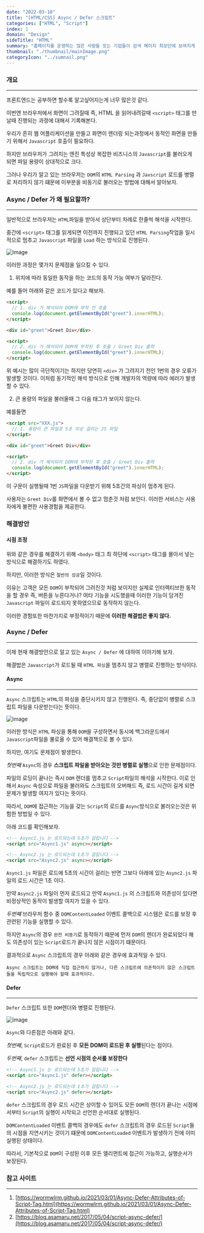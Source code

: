 ```yaml
---
date: "2022-03-18"
title: "[HTML/CSS] Async / Defer 스크립트"
categories: ["HTML", "Script"]
index: 1
domain: "Design"
sideTitle: "HTML"
summary: "홈페이지를 운영하는 많은 사람들 또는 기업들이 검색 페이지 최상단에 보여지게 하기 위해 어떤 최적화 작업을 하는지 알아보자."
thumbnail: "./thumbnail/mainImage.png"
categoryIcon: "../sumnail.png"
---
```


### 개요

---

프론트엔드는 공부하면 할수록 알고싶어지는게 너무 많은것 같다.

이번엔 브라우저에서 화면이 그려질때 즉, HTML 을 읽어내려갈때 `<script>` 태그를 만날때 진행되는 과정에 대해서 기록해본다.

우리가 흔히 웹 어플리케이션을 만들고 화면이 렌더링 되는과정에서 동적인 화면을 만들기 위해서 `Javascript` 호출이 필요하다.

하지만 브라우저가 그려지는 엔진 특성상 복잡한 비즈니스의 `Javascript`를 불러오게 되면 파일 용량이 상대적으로 크다.

그러나 우리가 알고 있는 브라우저는 `DOM`의 `HTML Parsing` 과 `Javscript` 로드를 병렬로 처리하지 않기 떄문에 이부분을 비동기로 불러오는 방법에 대해서 알아보자.

### Async / Defer 가 왜 필요할까?

---

일반적으로 브라우저는 `HTML`파일을 받아서 상단부터 차례로 한줄씩 해석을 시작한다.

중간에 `<script>` 태그를 읽게되면 이전까지 진행되고 있던 `HTML Parsing`작업을 일시적으로 멈추고 `Javascript` 파일을 `Load` 하는 방식으로 진행된다.

![image](https://user-images.githubusercontent.com/56063287/159010116-ee9fa78a-2d80-4cb2-9bf4-0c5f8140663d.png)

이러한 과정은 몇가지 문제점을 일으킬 수 있다.

1. 위치에 따라 동일한 동작을 하는 코드의 동작 가능 여부가 달라진다.

예를 들어 아래와 같은 코드가 있다고 해보자.

```html
<script>
  // 1. div 가 해석되어 DOM에 부착 전 호출
  console.log(document.getElementById("greet").innerHTML);
</script>

<div id="greet">Greet Div</div>

<script>
  // 2. div 가 해석되어 DOM에 부착된 후 호출 / Greet Div 출력
  console.log(document.getElementById("greet").innerHTML);
</script>
```

위 예시는 많이 극단적이기는 하지만 당연히 `<div>` 가 그려지기 전인 1번의 경우 오류가 발생할 것이다.
이처럼 동기적인 해석 방식으로 인해 개발자의 역량에 따라 에러가 발생할 수 있다.

2. 큰 용량의 파일을 불러올때 그 다음 태그가 보이지 않는다.

예를들면

```html
<script src="XXX.js">
  // 1. 용량이 큰 파일로 5초 이상 걸리는 JS 파일
</script>

<div id="greet">Greet Div</div>

<script>
  // 2. div 가 해석되어 DOM에 부착된 후 호출 / Greet Div 출력
  console.log(document.getElementById("greet").innerHTML);
</script>
```

이 구문이 실행될때 1번 `JS`파일을 다운받기 위해 5초간의 파싱이 멈추게 된다.

사용자는 `Greet Div`를 화면에서 볼 수 없고 멈춘것 처럼 보인다.
이러한 서비스는 사용자에게 불편한 사용경험을 제공한다.

### 해결방안


#### 시점 조정



위와 같은 경우를 해결하기 위해 `<body>` 태그 최 하단에 `<script>` 태그를 몰아서 넣는 방식으로 해결하기도 하였다.

하지만, 이러한 방식은 `절반의 성공`일 것이다.

이유는 고객은 모든 `DOM`이 부착되어 그려진것 처럼 보이지만 실제로 인터렉티브한 동작을 할 경우 즉, 버튼을 누른다거나? 여타 기능을 시도했을때 이러한 기능이 담겨진 `Javascript` 파일이 로드되지 못하였으므로 동작하지 않는다.

이러한 경험또한 마찬가지로 부정적이기 때문에 **이러한 해결법은 좋지 않다.**

### Async / Defer

---

이제 현재 해결방안으로 알고 있는 `Async / Defer` 에 대하여 이야기해 보자.

해결법은 `Javascript`가 로드될 때 `HTML 파싱`을 멈추지 않고 병렬로 진행하는 방식이다.

#### Async

---

`Async` 스크립트는 `HTML`의 파싱을 중단시키지 않고 진행된다.
즉, 중단없이 병렬로 스크립트 파일을 다운받는다는 뜻이다.

![image](https://user-images.githubusercontent.com/56063287/159010216-440b72f1-a6c7-44b4-baad-8261ed7f1ad8.png)

이러한 방식은 `HTML` 파싱을 통해 `DOM`을 구성하면서 동시에 백그라운드에서 `Javascript`파일을 불로올 수 있어 해결책으로 볼 수 있다.

하지만, 여기도 문제점이 발생한다.

_첫번째_ `Async`의 경우 **스크립트 파일을 받아오는 것만 병렬로 실행**으로 인한 문제점이다.

파일의 로딩이 끝나는 즉시 `DOM` 렌더를 멈추고 `Script`파일의 해석을 시작한다.
이로 인해서 `Async` 속성으로 파일을 불러와도 스크립트의 오버해드 즉, 로드 시간이 길게 되면 문제가 발생할 여지가 있다는 뜻이다.

따라서, `DOM`에 접근하는 기능을 갖는 `Script`의 로드를 `Async`방식으로 불러오는것은 위험한 방법일 수 있다.

아래 코드를 확인해보자.

```html
<!-- Async1.js 는 로드되는데 5초가 걸립니다 -->
<script src="Async1.js" async></script>

<!-- Async2.js 는 로드되는데 1초가 걸립니다 -->
<script src="Async2.js" async></script>
```

`Async1.js` 파일은 로드에 5초의 시간이 걸리는 반면 그보다 아래에 있는 `Async2.js` 파일의 로드 시간은 1초 이다.

만약 `Async2.js` 파일이 먼저 로드되고 만약 `Async1.js` 의 스크립트와 의존성이 있다면 비정상적인 동작이 발생할 여지가 있을 수 있다.

_두번쨰_ 브라우저 함수 중 `DOMContentLoaded` 이벤트 콜백으로 시스템은 로드를 보장 후 관련된 기능을 실행할 수 있다.

하지만 `Async`의 경우 `완전 비동기`로 동작하기 때문에 먼저 `DOM`의 렌더가 완료되었다 해도 의존성이 있는 `Script`로드가 끝나지 않은 시점이기 떄문이다.

결과적으로 `Async` 스크립트의 경우 아래와 같은 경우에 효과적일 수 있다.

```
Async 스크립트는 DOM에 직접 접근하지 않거나, 다른 스크립트에 의존적이지 않은 스크립트들을 독립적으로 실행해야 할때 효과적이다.
```

#### Defer

---

`Defer` 스크립트 또한 `DOM`렌더와 병렬로 진행된다.

![image](https://user-images.githubusercontent.com/56063287/159012058-e647156d-417d-4a5c-a23d-602ba24c8af7.png)

`Async`와 다른점은 아래와 같다.

_첫번째_, `Script`로드가 완료된 후 **모든 DOM이 로드된 후 실행**된다는 점이다.

_두번째_, `defer` 스크립트는 **선언 시점의 순서를 보장한다**

```html
<!-- Async1.js 는 로드되는데 5초가 걸립니다 -->
<script src="Async1.js" defer></script>

<!-- Async2.js 는 로드되는데 1초가 걸립니다 -->
<script src="Async2.js" defer></script>
```

`defer` 스크립트의 경우 로드 시간은 상이할 수 있어도 모든 `DOM`의 렌더가 끝나는 시점에서부터 `Script`의 실행이 시작되고 선언한 순서대로 실행된다.

`DOMContentLoaded` 이벤트 콜백의 경우에도 `defer` 스크립트의 경우 로드된 `Script`들의 시점을 지연시키는 것이기 떄문에 `DOMContentLoaded` 이벤트가 발생하기 전에 이미 실행된 상태이다.

따라서, 기본적으로 `DOM`이 구성된 이후 모든 엘리먼트에 접근이 가능하고, 실행순서가 보장된다.

### 참고 사이트

---

1. [https://wormwlrm.github.io/2021/03/01/Async-Defer-Attributes-of-Script-Tag.html](https://wormwlrm.github.io/2021/03/01/Async-Defer-Attributes-of-Script-Tag.html)
2. [https://blog.asamaru.net/2017/05/04/script-async-defer/](https://blog.asamaru.net/2017/05/04/script-async-defer/)
